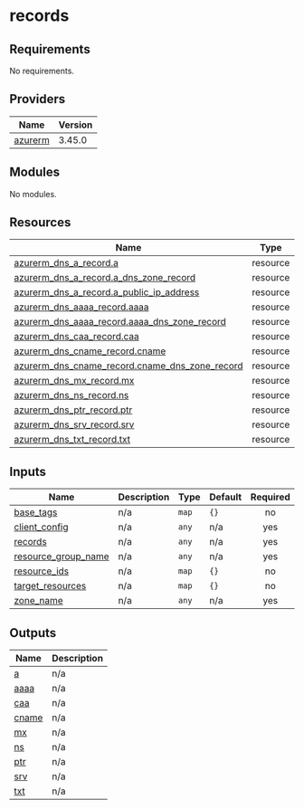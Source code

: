 # records

<!-- BEGINNING OF PRE-COMMIT-TERRAFORM DOCS HOOK -->
## Requirements

No requirements.

## Providers

| Name | Version |
|------|---------|
| <a name="provider_azurerm"></a> [azurerm](#provider\_azurerm) | 3.45.0 |

## Modules

No modules.

## Resources

| Name | Type |
|------|------|
| [azurerm_dns_a_record.a](https://registry.terraform.io/providers/hashicorp/azurerm/latest/docs/resources/dns_a_record) | resource |
| [azurerm_dns_a_record.a_dns_zone_record](https://registry.terraform.io/providers/hashicorp/azurerm/latest/docs/resources/dns_a_record) | resource |
| [azurerm_dns_a_record.a_public_ip_address](https://registry.terraform.io/providers/hashicorp/azurerm/latest/docs/resources/dns_a_record) | resource |
| [azurerm_dns_aaaa_record.aaaa](https://registry.terraform.io/providers/hashicorp/azurerm/latest/docs/resources/dns_aaaa_record) | resource |
| [azurerm_dns_aaaa_record.aaaa_dns_zone_record](https://registry.terraform.io/providers/hashicorp/azurerm/latest/docs/resources/dns_aaaa_record) | resource |
| [azurerm_dns_caa_record.caa](https://registry.terraform.io/providers/hashicorp/azurerm/latest/docs/resources/dns_caa_record) | resource |
| [azurerm_dns_cname_record.cname](https://registry.terraform.io/providers/hashicorp/azurerm/latest/docs/resources/dns_cname_record) | resource |
| [azurerm_dns_cname_record.cname_dns_zone_record](https://registry.terraform.io/providers/hashicorp/azurerm/latest/docs/resources/dns_cname_record) | resource |
| [azurerm_dns_mx_record.mx](https://registry.terraform.io/providers/hashicorp/azurerm/latest/docs/resources/dns_mx_record) | resource |
| [azurerm_dns_ns_record.ns](https://registry.terraform.io/providers/hashicorp/azurerm/latest/docs/resources/dns_ns_record) | resource |
| [azurerm_dns_ptr_record.ptr](https://registry.terraform.io/providers/hashicorp/azurerm/latest/docs/resources/dns_ptr_record) | resource |
| [azurerm_dns_srv_record.srv](https://registry.terraform.io/providers/hashicorp/azurerm/latest/docs/resources/dns_srv_record) | resource |
| [azurerm_dns_txt_record.txt](https://registry.terraform.io/providers/hashicorp/azurerm/latest/docs/resources/dns_txt_record) | resource |

## Inputs

| Name | Description | Type | Default | Required |
|------|-------------|------|---------|:--------:|
| <a name="input_base_tags"></a> [base\_tags](#input\_base\_tags) | n/a | `map` | `{}` | no |
| <a name="input_client_config"></a> [client\_config](#input\_client\_config) | n/a | `any` | n/a | yes |
| <a name="input_records"></a> [records](#input\_records) | n/a | `any` | n/a | yes |
| <a name="input_resource_group_name"></a> [resource\_group\_name](#input\_resource\_group\_name) | n/a | `any` | n/a | yes |
| <a name="input_resource_ids"></a> [resource\_ids](#input\_resource\_ids) | n/a | `map` | `{}` | no |
| <a name="input_target_resources"></a> [target\_resources](#input\_target\_resources) | n/a | `map` | `{}` | no |
| <a name="input_zone_name"></a> [zone\_name](#input\_zone\_name) | n/a | `any` | n/a | yes |

## Outputs

| Name | Description |
|------|-------------|
| <a name="output_a"></a> [a](#output\_a) | n/a |
| <a name="output_aaaa"></a> [aaaa](#output\_aaaa) | n/a |
| <a name="output_caa"></a> [caa](#output\_caa) | n/a |
| <a name="output_cname"></a> [cname](#output\_cname) | n/a |
| <a name="output_mx"></a> [mx](#output\_mx) | n/a |
| <a name="output_ns"></a> [ns](#output\_ns) | n/a |
| <a name="output_ptr"></a> [ptr](#output\_ptr) | n/a |
| <a name="output_srv"></a> [srv](#output\_srv) | n/a |
| <a name="output_txt"></a> [txt](#output\_txt) | n/a |
<!-- END OF PRE-COMMIT-TERRAFORM DOCS HOOK -->
